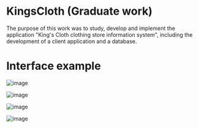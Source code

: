 # KingsCloth (Graduate work)
The purpose of this work was to study, develop and implement the application
"King's Cloth clothing store information system", including the development of a client application and a database.
# Interface example
![image](https://user-images.githubusercontent.com/50790807/176893172-adaeb3ff-0724-44bb-b060-f7c9bbccc897.png)

![image](https://user-images.githubusercontent.com/50790807/176893499-bf8f86ea-4595-424d-9dc2-d34184d652e6.png)

![image](https://user-images.githubusercontent.com/50790807/176893348-638642c5-e744-4884-9443-5872c71ee634.png)

![image](https://user-images.githubusercontent.com/50790807/176893228-cea62729-e85c-49db-b71a-e81110f37213.png)
